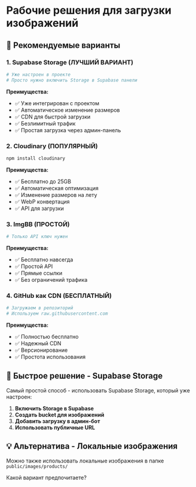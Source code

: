 # Рабочие решения для загрузки изображений

## 🎯 Рекомендуемые варианты

### 1. **Supabase Storage (ЛУЧШИЙ ВАРИАНТ)**
```bash
# Уже настроен в проекте
# Просто нужно включить Storage в Supabase панели
```

**Преимущества:**
- ✅ Уже интегрирован с проектом
- ✅ Автоматическое изменение размеров
- ✅ CDN для быстрой загрузки
- ✅ Безлимитный трафик
- ✅ Простая загрузка через админ-панель

### 2. **Cloudinary (ПОПУЛЯРНЫЙ)**
```bash
npm install cloudinary
```

**Преимущества:**
- ✅ Бесплатно до 25GB
- ✅ Автоматическая оптимизация
- ✅ Изменение размеров на лету
- ✅ WebP конвертация
- ✅ API для загрузки

### 3. **ImgBB (ПРОСТОЙ)**
```bash
# Только API ключ нужен
```

**Преимущества:**
- ✅ Бесплатно навсегда
- ✅ Простой API
- ✅ Прямые ссылки
- ✅ Без ограничений трафика

### 4. **GitHub как CDN (БЕСПЛАТНЫЙ)**
```bash
# Загружаем в репозиторий
# Используем raw.githubusercontent.com
```

**Преимущества:**
- ✅ Полностью бесплатно
- ✅ Надежный CDN
- ✅ Версионирование
- ✅ Простота использования

## 🚀 Быстрое решение - Supabase Storage

Самый простой способ - использовать Supabase Storage, который уже настроен:

1. **Включить Storage в Supabase**
2. **Создать bucket для изображений**
3. **Добавить загрузку в админ-бот**
4. **Использовать публичные URL**

## 💡 Альтернатива - Локальные изображения

Можно также использовать локальные изображения в папке `public/images/products/`

Какой вариант предпочитаете?